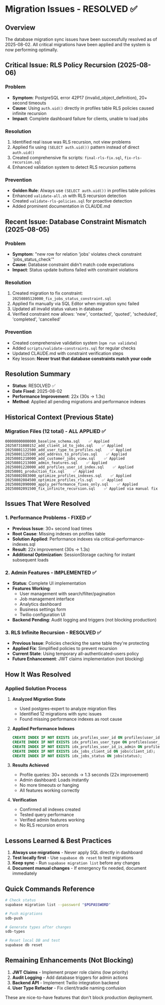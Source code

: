 # Migration Issues - RESOLVED ✅

<!-- Updated: 2025-08-05 - Added database constraint mismatch section -->
<!-- Updated: 2025-08-06 - Added RLS recursion issue and fix documentation -->

## Overview
The database migration sync issues have been successfully resolved as of 2025-08-02. All critical migrations have been applied and the system is now performing optimally.

## Critical Issue: RLS Policy Recursion (2025-08-06)

### Problem
- **Symptom**: PostgreSQL error 42P17 (invalid_object_definition), 20+ second timeouts
- **Cause**: Using `auth.uid()` directly in profiles table RLS policies caused infinite recursion
- **Impact**: Complete dashboard failure for clients, unable to load jobs

### Resolution
1. Identified real issue was RLS recursion, not view problems
2. Applied fix using `(SELECT auth.uid())` pattern instead of direct `auth.uid()`
3. Created comprehensive fix scripts: `final-rls-fix.sql`, `fix-rls-recursion.sql`
4. Enhanced validation system to detect RLS recursion patterns

### Prevention
- **Golden Rule**: Always use `(SELECT auth.uid())` in profiles table policies
- Enhanced `validate-all.sh` with RLS recursion detection
- Created `validate-rls-policies.sql` for proactive detection
- Added prominent documentation in CLAUDE.md

## Recent Issue: Database Constraint Mismatch (2025-08-05)

### Problem
- **Symptom**: "new row for relation 'jobs' violates check constraint 'jobs_status_check'"
- **Cause**: Database constraint didn't match code expectations
- **Impact**: Status update buttons failed with constraint violations

### Resolution
1. Created migration to fix constraint: `20250805120000_fix_jobs_status_constraint.sql`
2. Applied fix manually via SQL Editor when migration sync failed
3. Updated all invalid status values in database
4. Verified constraint now allows: 'new', 'contacted', 'quoted', 'scheduled', 'completed', 'cancelled'

### Prevention
- Created comprehensive validation system (`npm run validate`)
- Added `scripts/validate-constraints.sql` for regular checks
- Updated CLAUDE.md with constraint verification steps
- Key lesson: **Never trust that database constraints match your code**

## Resolution Summary
- **Status**: RESOLVED ✅
- **Date Fixed**: 2025-08-02
- **Performance Improvement**: 22x (30s → 1.3s)
- **Method**: Applied all pending migrations and performance indexes

## Historical Context (Previous State)

### Migration Files (12 total) - ALL APPLIED ✅
```
00000000000000_baseline_schema.sql    ✅ Applied
20250731080152_add_client_id_to_jobs.sql    ✅ Applied
20250801122500_add_user_type_to_profiles.sql    ✅ Applied
20250801125500_add_address_to_profiles.sql    ✅ Applied
20250801210000_add_customer_jobs_view.sql    ✅ Applied
20250801213000_admin_features.sql    ✅ Applied
20250801220000_add_profiles_user_id_index.sql    ✅ Applied
20250801_production_fix.sql    ✅ Applied
20250802083000_optimize_profiles_indexes.sql    ✅ Applied
20250802084500_optimize_profiles_rls.sql    ✅ Applied
20250802090000_apply_performance_fixes_only.sql    ✅ Applied
20250802091500_fix_infinite_recursion.sql    ✅ Applied via manual fix
```

## Issues That Were Resolved

### 1. Performance Problems - FIXED ✅
- **Previous Issue**: 30+ second load times
- **Root Cause**: Missing indexes on profiles table
- **Solution Applied**: Performance indexes via critical-performance-indexes.sql
- **Result**: 22x improvement (30s → 1.3s)
- **Additional Optimization**: SessionStorage caching for instant subsequent loads

### 2. Admin Features - IMPLEMENTED ✅
- **Status**: Complete UI implementation
- **Features Working**: 
  - User management with search/filter/pagination
  - Job management interface
  - Analytics dashboard
  - Business settings form
  - Twilio configuration UI
- **Backend Pending**: Audit logging and triggers (not blocking production)

### 3. RLS Infinite Recursion - RESOLVED ✅
- **Previous Issue**: Policies checking the same table they're protecting
- **Applied Fix**: Simplified policies to prevent recursion
- **Current State**: Using temporary all-authenticated-users policy
- **Future Enhancement**: JWT claims implementation (not blocking)

## How It Was Resolved

### Applied Solution Process

1. **Analyzed Migration State**
   - Used postgres-expert to analyze migration files
   - Identified 12 migrations with sync issues
   - Found missing performance indexes as root cause

2. **Applied Performance Indexes**
   ```sql
   CREATE INDEX IF NOT EXISTS idx_profiles_user_id ON profiles(user_id);
   CREATE INDEX IF NOT EXISTS idx_profiles_user_type ON profiles(user_type);
   CREATE INDEX IF NOT EXISTS idx_profiles_user_id_is_admin ON profiles(user_id, is_admin);
   CREATE INDEX IF NOT EXISTS idx_jobs_client_id ON jobs(client_id);
   CREATE INDEX IF NOT EXISTS idx_jobs_status ON jobs(status);
   ```

3. **Results Achieved**
   - Profile queries: 30+ seconds → 1.3 seconds (22x improvement)
   - Admin dashboard: Loads instantly
   - No more timeouts or hanging
   - All features working correctly

4. **Verification**
   - Confirmed all indexes created
   - Tested query performance
   - Verified admin features working
   - No RLS recursion errors



## Lessons Learned & Best Practices

1. **Always use migrations** - Never apply SQL directly in dashboard
2. **Test locally first** - Use `supabase db reset` to test migrations
3. **Keep sync** - Run `supabase migration list` before any changes
4. **Document manual changes** - If emergency fix needed, document immediately

## Quick Commands Reference

```bash
# Check status
supabase migration list --password "$PGPASSWORD"

# Push migrations
sdb-push

# Generate types after changes
sdb-types

# Reset local DB and test
supabase db reset
```

## Remaining Enhancements (Not Blocking)

1. **JWT Claims** - Implement proper role claims (low priority)
2. **Audit Logging** - Add database triggers for admin actions
3. **Backend API** - Implement Twilio integration backend
4. **User Type Refactor** - Fix client/tradie naming confusion

These are nice-to-have features that don't block production deployment.